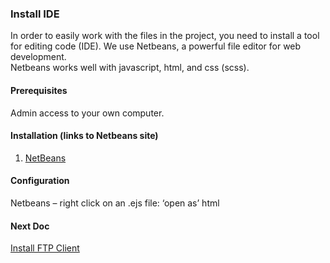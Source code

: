 ### Install IDE  
In order to easily work with the files in the project, you need to install 
a tool for editing code (IDE). 
We use Netbeans, a powerful file editor for web development.  
Netbeans works well with javascript, html, and css (scss).  

#### Prerequisites
Admin access to your own computer.

#### Installation (links to Netbeans site)
1. [NetBeans](https://netbeans.org/)

#### Configuration
Netbeans – right click on an .ejs file:  ‘open as’ html  

#### Next Doc
[Install FTP Client](https://github.com/OpenPhysProject/OpenPhys/blob/master/docs/newDeveloperDocs/03_Install_FTP_Client.md)
